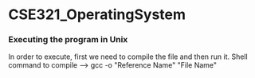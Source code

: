 # CSE321_OperatingSystem

<h3>Executing the program in Unix</h3>
In order to execute, first we need to compile the file and then run it. 
Shell command to compile --> gcc -o "Reference Name" "File Name"
